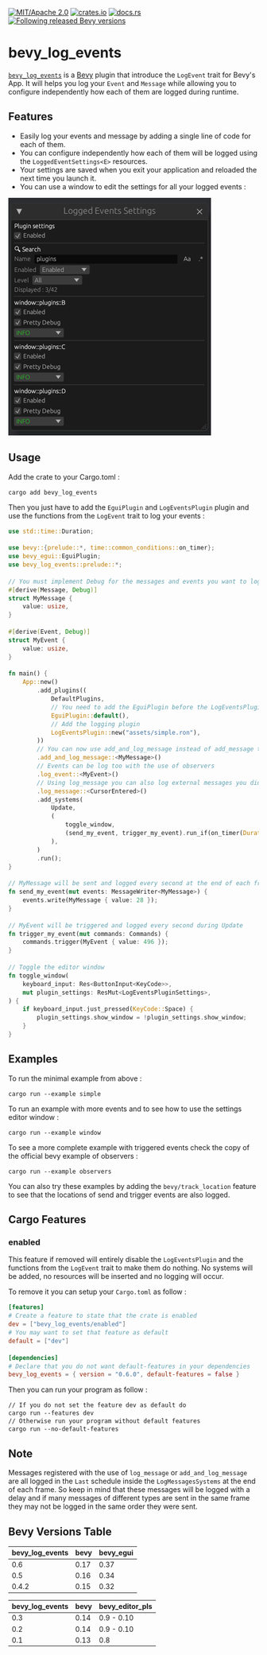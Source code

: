 [![MIT/Apache 2.0](https://img.shields.io/badge/license-MIT%2FApache-blue.svg)](https://github.com/YellowWaitt/bevy_log_events#license)
[![crates.io](https://img.shields.io/crates/v/bevy_log_events)](https://crates.io/crates/bevy_log_events)
[![docs.rs](https://docs.rs/bevy_log_events/badge.svg)](https://docs.rs/bevy_log_events)
[![Following released Bevy versions](https://img.shields.io/badge/Bevy%20tracking-released%20version-lightblue)](https://bevyengine.org/learn/quick-start/plugin-development/#main-branch-tracking)


# bevy_log_events

[`bevy_log_events`](https://github.com/YellowWaitt/bevy_log_events) is a [Bevy](https://bevyengine.org/) plugin that introduce the `LogEvent` trait for Bevy's App. It will helps you log your `Event` and `Message` while allowing you to configure independently how each of them are logged during runtime.

## Features

- Easily log your events and message by adding a single line of code for each of them.
- You can configure independently how each of them will be logged using the `LoggedEventSettings<E>` resources.
- Your settings are saved when you exit your application and reloaded the next time you launch it.
- You can use a window to edit the settings for all your logged events :

![](assets/editor_window.png)

## Usage

Add the crate to your Cargo.toml :
```
cargo add bevy_log_events
```

Then  you just have to add the `EguiPlugin` and `LogEventsPlugin` plugin and use the functions from the `LogEvent` trait to log your events :

```rust
use std::time::Duration;

use bevy::{prelude::*, time::common_conditions::on_timer};
use bevy_egui::EguiPlugin;
use bevy_log_events::prelude::*;

// You must implement Debug for the messages and events you want to log
#[derive(Message, Debug)]
struct MyMessage {
    value: usize,
}

#[derive(Event, Debug)]
struct MyEvent {
    value: usize,
}

fn main() {
    App::new()
        .add_plugins((
            DefaultPlugins,
            // You need to add the EguiPlugin before the LogEventsPlugin
            EguiPlugin::default(),
            // Add the logging plugin
            LogEventsPlugin::new("assets/simple.ron"),
        ))
        // You can now use add_and_log_message instead of add_message to add and log your messages
        .add_and_log_message::<MyMessage>()
        // Events can be log too with the use of observers
        .log_event::<MyEvent>()
        // Using log_message you can also log external messages you did not add yourself
        .log_message::<CursorEntered>()
        .add_systems(
            Update,
            (
                toggle_window,
                (send_my_event, trigger_my_event).run_if(on_timer(Duration::from_secs(1))),
            ),
        )
        .run();
}

// MyMessage will be sent and logged every second at the end of each frame
fn send_my_event(mut events: MessageWriter<MyMessage>) {
    events.write(MyMessage { value: 28 });
}

// MyEvent will be triggered and logged every second during Update
fn trigger_my_event(mut commands: Commands) {
    commands.trigger(MyEvent { value: 496 });
}

// Toggle the editor window
fn toggle_window(
    keyboard_input: Res<ButtonInput<KeyCode>>,
    mut plugin_settings: ResMut<LogEventsPluginSettings>,
) {
    if keyboard_input.just_pressed(KeyCode::Space) {
        plugin_settings.show_window = !plugin_settings.show_window;
    }
}
```

## Examples

To run the minimal example from above :
```
cargo run --example simple
```

To run an example with more events and to see how to use the settings editor window :
```
cargo run --example window
```

To see a more complete example with triggered events check the copy of the official bevy example of observers :
```
cargo run --example observers
```

You can also try these examples by adding the `bevy/track_location` feature to see that the locations of send and trigger events are also logged.

## Cargo Features

### enabled

This feature if removed will entirely disable the `LogEventsPlugin` and the functions from the `LogEvent` trait to make them do nothing. No systems will be added, no resources will be inserted and no logging will occur.

To remove it you can setup your `Cargo.toml` as follow :
```toml
[features]
# Create a feature to state that the crate is enabled
dev = ["bevy_log_events/enabled"]
# You may want to set that feature as default
default = ["dev"]

[dependencies]
# Declare that you do not want default-features in your dependencies
bevy_log_events = { version = "0.6.0", default-features = false }
```

Then you can run your program as follow :
```
// If you do not set the feature dev as default do
cargo run --features dev
// Otherwise run your program without default features
cargo run --no-default-features
```

## Note

Messages registered with the use of `log_message` or `add_and_log_message` are all logged in the `Last` schedule inside the `LogMessagesSystems` at the end of each frame. So keep in mind that these messages will be logged with a delay and if many messages of different types are sent in the same frame they may not be logged in the same order they were sent.

## Bevy Versions Table

| bevy_log_events | bevy | bevy_egui |
| --------------- | ---- | --------- |
| 0.6             | 0.17 | 0.37      |
| 0.5             | 0.16 | 0.34      |
| 0.4.2           | 0.15 | 0.32      |

| bevy_log_events | bevy | bevy_editor_pls |
| --------------- | ---- | --------------- |
| 0.3             | 0.14 | 0.9 - 0.10      |
| 0.2             | 0.14 | 0.9 - 0.10      |
| 0.1             | 0.13 | 0.8             |
